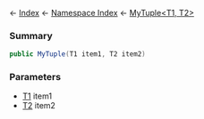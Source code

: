 ← [Index](Api-Index) ← [Namespace Index](Namespace-Index) ← [MyTuple&lt;T1, T2&gt;](VRage.MyTuple`2)

### Summary

```csharp
public MyTuple(T1 item1, T2 item2)
```

### Parameters

* [T1]() item1
* [T2]() item2
